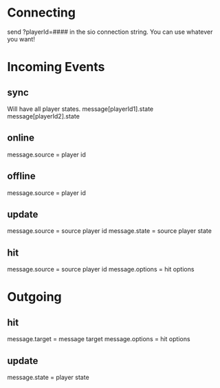 # Connecting

send ?playerId=#### in the sio connection string. You can use whatever you want!


# Incoming Events

## sync
Will have all player states.
message[playerId1].state 
message[playerId2].state

## online
message.source = player id

## offline
message.source = player id


## update
message.source = source player id
message.state = source player state


## hit
message.source = source player id
message.options = hit options


# Outgoing

## hit
message.target = message target
message.options = hit options

## update
message.state = player state
